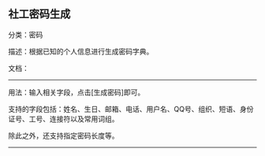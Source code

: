 ##  社工密码生成

分类：密码

描述：根据已知的个人信息进行生成密码字典。

文档：

---

用法：输入相关字段，点击\[生成密码\]即可。

支持的字段包括：姓名、生日、邮箱、电话、用户名、QQ号、组织、短语、身份证号、工号、连接符以及常用词组。

除此之外，还支持指定密码长度等。

---

